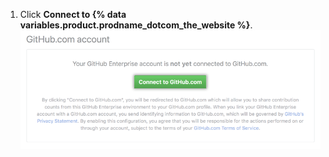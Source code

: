 1. Click **Connect to {% data variables.product.prodname_dotcom_the_website %}**.
![Connect to GitHub.com from GitHub Enterprise Server settings](/assets/images/help/settings/github.com_end_user_connection.png)
